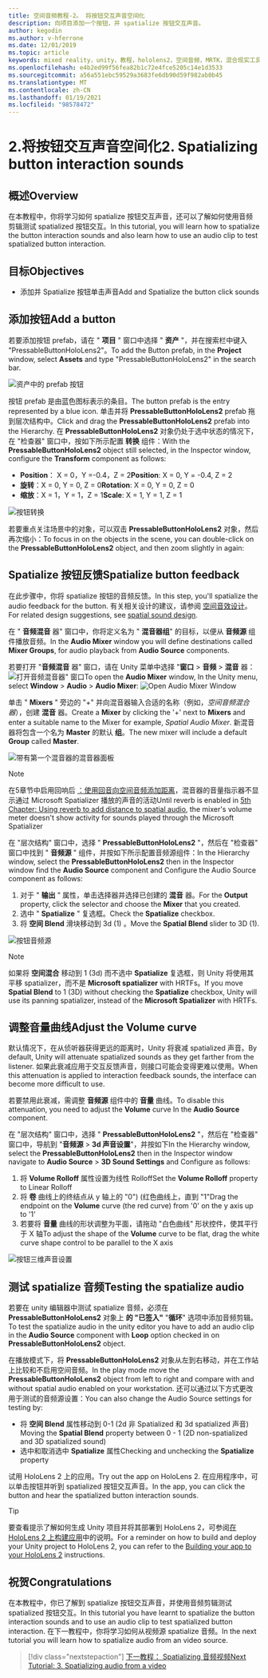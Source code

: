 ```yaml
---
title: 空间音频教程-2。 将按钮交互声音空间化
description: 向项目添加一个按钮，并 spatialize 按钮交互声音。
author: kegodin
ms.author: v-hferrone
ms.date: 12/01/2019
ms.topic: article
keywords: mixed reality，unity，教程，hololens2，空间音频，MRTK，混合现实工具包，UWP，Windows 10，HRTF，头相关传输函数，回音，Microsoft Spatializer，prototyping，音量曲线
ms.openlocfilehash: e4b2ed99f56fea82b1c72e4fce5205c14e1d3533
ms.sourcegitcommit: a56a551ebc59529a3683fe6db90d59f982ab0b45
ms.translationtype: MT
ms.contentlocale: zh-CN
ms.lasthandoff: 01/19/2021
ms.locfileid: "98578472"
---
```

# <a name="2-spatializing-button-interaction-sounds"></a><span data-ttu-id="e7f1c-105">2.将按钮交互声音空间化</span><span class="sxs-lookup"><span data-stu-id="e7f1c-105">2. Spatializing button interaction sounds</span></span>

## <a name="overview"></a><span data-ttu-id="e7f1c-106">概述</span><span class="sxs-lookup"><span data-stu-id="e7f1c-106">Overview</span></span>

<span data-ttu-id="e7f1c-107">在本教程中，你将学习如何 spatialize 按钮交互声音，还可以了解如何使用音频剪辑测试 spatialized 按钮交互。</span><span class="sxs-lookup"><span data-stu-id="e7f1c-107">In this tutorial, you will learn how to spatialize the button interaction sounds and also learn how to use an audio clip to test spatialized button interaction.</span></span>  

## <a name="objectives"></a><span data-ttu-id="e7f1c-108">目标</span><span class="sxs-lookup"><span data-stu-id="e7f1c-108">Objectives</span></span>

* <span data-ttu-id="e7f1c-109">添加并 Spatialize 按钮单击声音</span><span class="sxs-lookup"><span data-stu-id="e7f1c-109">Add and Spatialize the button click sounds</span></span>

## <a name="add-a-button"></a><span data-ttu-id="e7f1c-110">添加按钮</span><span class="sxs-lookup"><span data-stu-id="e7f1c-110">Add a button</span></span>

<span data-ttu-id="e7f1c-111">若要添加按钮 prefab，请在 " **项目** " 窗口中选择 " **资产** "，并在搜索栏中键入 "PressableButtonHoloLens2"。</span><span class="sxs-lookup"><span data-stu-id="e7f1c-111">To add the Button prefab, in the **Project** window, select **Assets** and type "PressableButtonHoloLens2" in the search bar.</span></span>

![资产中的 prefab 按钮](images/spatial-audio/spatial-audio-02-section1-step1-1.png)

<span data-ttu-id="e7f1c-113">按钮 prefab 是由蓝色图标表示的条目。</span><span class="sxs-lookup"><span data-stu-id="e7f1c-113">The button prefab is the entry represented by a blue icon.</span></span> <span data-ttu-id="e7f1c-114">单击并将 **PressableButtonHoloLens2** prefab 拖到层次结构中。</span><span class="sxs-lookup"><span data-stu-id="e7f1c-114">Click and drag the **PressableButtonHoloLens2** prefab into the Hierarchy.</span></span> <span data-ttu-id="e7f1c-115">在 **PressableButtonHoloLens2** 对象仍处于选中状态的情况下，在 "检查器" 窗口中，按如下所示配置 **转换** 组件：</span><span class="sxs-lookup"><span data-stu-id="e7f1c-115">With the **PressableButtonHoloLens2** object still selected, in the Inspector window, configure the **Transform** component as follows:</span></span>

* <span data-ttu-id="e7f1c-116">**Position**： X = 0，Y =-0.4，Z = 2</span><span class="sxs-lookup"><span data-stu-id="e7f1c-116">**Position**: X = 0, Y = -0.4, Z = 2</span></span>
* <span data-ttu-id="e7f1c-117">**旋转**：X = 0, Y = 0, Z = 0</span><span class="sxs-lookup"><span data-stu-id="e7f1c-117">**Rotation**: X = 0, Y = 0, Z = 0</span></span>
* <span data-ttu-id="e7f1c-118">**缩放**：X = 1，Y = 1，Z = 1</span><span class="sxs-lookup"><span data-stu-id="e7f1c-118">**Scale**: X = 1, Y = 1, Z = 1</span></span>

![按钮转换](images/spatial-audio/spatial-audio-02-section1-step1-2.png)

<span data-ttu-id="e7f1c-120">若要重点关注场景中的对象，可以双击 **PressableButtonHoloLens2** 对象，然后再次缩小：</span><span class="sxs-lookup"><span data-stu-id="e7f1c-120">To focus in on the objects in the scene, you can double-click on the **PressableButtonHoloLens2** object, and then zoom slightly in again:</span></span>

## <a name="spatialize-button-feedback"></a><span data-ttu-id="e7f1c-121">Spatialize 按钮反馈</span><span class="sxs-lookup"><span data-stu-id="e7f1c-121">Spatialize button feedback</span></span>

<span data-ttu-id="e7f1c-122">在此步骤中，你将 spatialize 按钮的音频反馈。</span><span class="sxs-lookup"><span data-stu-id="e7f1c-122">In this step, you'll spatialize the audio feedback for the button.</span></span> <span data-ttu-id="e7f1c-123">有关相关设计的建议，请参阅 [空间音效设计](../../../design/spatial-sound-design.md)。</span><span class="sxs-lookup"><span data-stu-id="e7f1c-123">For related design suggestions, see [spatial sound design](../../../design/spatial-sound-design.md).</span></span>

<span data-ttu-id="e7f1c-124">在 " **音频混音** 器" 窗口中，你将定义名为 " **混音器组**" 的目标，以便从 **音频源** 组件播放音频。</span><span class="sxs-lookup"><span data-stu-id="e7f1c-124">In the **Audio Mixer** window you will define destinations called **Mixer Groups**, for audio playback from **Audio Source** components.</span></span>

<span data-ttu-id="e7f1c-125">若要打开 "**音频混音** 器" 窗口，请在 Unity 菜单中选择 "**窗口**  >  **音频**  >  **混音** 器： ![ 打开音频混音器" 窗口](images/spatial-audio/spatial-audio-02-section2-step1-1.png)</span><span class="sxs-lookup"><span data-stu-id="e7f1c-125">To open the **Audio Mixer** window, In the Unity menu, select **Window** > **Audio** > **Audio Mixer**: ![Open Audio Mixer Window](images/spatial-audio/spatial-audio-02-section2-step1-1.png)</span></span>

 <span data-ttu-id="e7f1c-126">单击 " **Mixers** " 旁边的 "+" 并向混音器输入合适的名称（例如，_空间音频混合器_），创建 **混音** 器。</span><span class="sxs-lookup"><span data-stu-id="e7f1c-126">Create a **Mixer** by clicking the '+' next to **Mixers** and enter a suitable name to the Mixer for example, _Spatial Audio Mixer_.</span></span> <span data-ttu-id="e7f1c-127">新混音器将包含一个名为 **Master** 的默认 **组**。</span><span class="sxs-lookup"><span data-stu-id="e7f1c-127">The new mixer will include a default **Group** called **Master**.</span></span>

![带有第一个混音器的混音器面板](images/spatial-audio/spatial-audio-02-section2-step1-2.png)

> [!NOTE]
> <span data-ttu-id="e7f1c-129">在5章节中启用回响后 [：使用回音向空间音频添加距离](unity-spatial-audio-ch5.md)，混音器的音量指示器不显示通过 Microsoft Spatializer 播放的声音的活动</span><span class="sxs-lookup"><span data-stu-id="e7f1c-129">Until reverb is enabled in [5th Chapter: Using reverb to add distance to spatial audio](unity-spatial-audio-ch5.md), the mixer's volume meter doesn't show activity for sounds played through the Microsoft Spatializer</span></span>

<span data-ttu-id="e7f1c-130">在 "层次结构" 窗口中，选择 " **PressableButtonHoloLens2** "，然后在 "检查器" 窗口中找到 " **音频源** " 组件，并按如下所示配置音频源组件：</span><span class="sxs-lookup"><span data-stu-id="e7f1c-130">In the Hierarchy window, select the **PressableButtonHoloLens2** then in the Inspector window find the **Audio Source** component and Configure the Audio Source component as follows:</span></span>

1. <span data-ttu-id="e7f1c-131">对于 " **输出** " 属性，单击选择器并选择已创建的 **混音** 器。</span><span class="sxs-lookup"><span data-stu-id="e7f1c-131">For the **Output** property, click the selector and choose the **Mixer** that you created.</span></span>
2. <span data-ttu-id="e7f1c-132">选中 " **Spatialize** " 复选框。</span><span class="sxs-lookup"><span data-stu-id="e7f1c-132">Check the **Spatialize** checkbox.</span></span>
3. <span data-ttu-id="e7f1c-133">将 **空间 Blend** 滑块移动到 3d (1) 。</span><span class="sxs-lookup"><span data-stu-id="e7f1c-133">Move the **Spatial Blend** slider to 3D (1).</span></span>

![按钮音频源](images/spatial-audio/spatial-audio-02-section2-step1-3.png)

> [!NOTE]
> <span data-ttu-id="e7f1c-135">如果将 **空间混合** 移动到 1 (3d) 而不选中 **Spatialize** 复选框，则 Unity 将使用其平移 spatializer，而不是 **Microsoft spatializer** with HRTFs。</span><span class="sxs-lookup"><span data-stu-id="e7f1c-135">If you move **Spatial Blend** to 1 (3D) without checking the **Spatialize** checkbox, Unity will use its panning spatializer, instead of the **Microsoft Spatializer** with HRTFs.</span></span>

## <a name="adjust-the-volume-curve"></a><span data-ttu-id="e7f1c-136">调整音量曲线</span><span class="sxs-lookup"><span data-stu-id="e7f1c-136">Adjust the Volume curve</span></span>

<span data-ttu-id="e7f1c-137">默认情况下，在从侦听器获得更远的距离时，Unity 将衰减 spatialized 声音。</span><span class="sxs-lookup"><span data-stu-id="e7f1c-137">By default, Unity will attenuate spatialized sounds as they get farther from the listener.</span></span> <span data-ttu-id="e7f1c-138">如果此衰减应用于交互反馈声音，则接口可能会变得更难以使用。</span><span class="sxs-lookup"><span data-stu-id="e7f1c-138">When this attenuation is applied to interaction feedback sounds, the interface can become more difficult to use.</span></span>

<span data-ttu-id="e7f1c-139">若要禁用此衰减，需调整 **音频源** 组件中的 **音量** 曲线。</span><span class="sxs-lookup"><span data-stu-id="e7f1c-139">To disable this attenuation, you need to adjust the **Volume** curve In the **Audio Source** component.</span></span>

<span data-ttu-id="e7f1c-140">在 "层次结构" 窗口中，选择 " **PressableButtonHoloLens2** "，然后在 "检查器" 窗口中，导航到 "**音频源**  >  **3d 声音设置**"，并按如下</span><span class="sxs-lookup"><span data-stu-id="e7f1c-140">In the Hierarchy window, select the **PressableButtonHoloLens2** then in the Inspector window navigate to  **Audio Source** > **3D Sound Settings** and Configure as follows:</span></span>

1. <span data-ttu-id="e7f1c-141">将 **Volume Rolloff** 属性设置为线性 Rolloff</span><span class="sxs-lookup"><span data-stu-id="e7f1c-141">Set the **Volume Rolloff** property to Linear Rolloff</span></span>
2. <span data-ttu-id="e7f1c-142">将 **卷** 曲线上的终结点从 y 轴上的 "0")  (红色曲线上，直到 "1"</span><span class="sxs-lookup"><span data-stu-id="e7f1c-142">Drag the endpoint on the **Volume** curve (the red curve) from '0' on the y axis up to '1'</span></span>
3. <span data-ttu-id="e7f1c-143">若要将 **音量** 曲线的形状调整为平面，请拖动 "白色曲线" 形状控件，使其平行于 X 轴</span><span class="sxs-lookup"><span data-stu-id="e7f1c-143">To adjust the shape of the **Volume** curve to be flat, drag the white curve shape control to be parallel to the X axis</span></span>

![按钮三维声音设置](images/spatial-audio/spatial-audio-02-section3-step1-1.png)

## <a name="testing-the-spatialize-audio"></a><span data-ttu-id="e7f1c-145">测试 spatialize 音频</span><span class="sxs-lookup"><span data-stu-id="e7f1c-145">Testing the spatialize audio</span></span>

<span data-ttu-id="e7f1c-146">若要在 unity 编辑器中测试 spatialize 音频，必须在 **PressableButtonHoloLens2** 对象上 **的 "已签入"** "**循环**" 选项中添加音频剪辑。</span><span class="sxs-lookup"><span data-stu-id="e7f1c-146">To test the spatialize audio in the unity editor you have to add an audio clip in the **Audio Source** component with **Loop** option checked in on **PressableButtonHoloLens2** object.</span></span>

<span data-ttu-id="e7f1c-147">在播放模式下，将 **PressableButtonHoloLens2** 对象从左到右移动，并在工作站上比较和不启用空间音频。</span><span class="sxs-lookup"><span data-stu-id="e7f1c-147">In the play mode move the **PressableButtonHoloLens2** object from left to right and compare with and without spatial audio enabled on your workstation.</span></span> <span data-ttu-id="e7f1c-148">还可以通过以下方式更改用于测试的音频源设置：</span><span class="sxs-lookup"><span data-stu-id="e7f1c-148">You can also change the Audio Source settings for testing by:</span></span>

* <span data-ttu-id="e7f1c-149">将 **空间 Blend** 属性移动到 0-1 (2d 非 Spatialized 和 3d spatialized 声音) </span><span class="sxs-lookup"><span data-stu-id="e7f1c-149">Moving the **Spatial Blend** property between 0 - 1 (2D non-spatialized and 3D spatialized sound)</span></span>
* <span data-ttu-id="e7f1c-150">选中和取消选中 **Spatialize** 属性</span><span class="sxs-lookup"><span data-stu-id="e7f1c-150">Checking and unchecking the **Spatialize** property</span></span>

<span data-ttu-id="e7f1c-151">试用 HoloLens 2 上的应用。</span><span class="sxs-lookup"><span data-stu-id="e7f1c-151">Try out the app on HoloLens 2.</span></span> <span data-ttu-id="e7f1c-152">在应用程序中，可以单击按钮并听到 spatialized 按钮交互声音。</span><span class="sxs-lookup"><span data-stu-id="e7f1c-152">In the app, you can click the button and hear the spatialized button interaction sounds.</span></span>

> [!TIP]
> <span data-ttu-id="e7f1c-153">要查看提示了解如何生成 Unity 项目并将其部署到 HoloLens 2，可参阅[在 HoloLens 2 上构建应用](mr-learning-base-02.md#building-your-application-to-your-hololens-2)中的说明。</span><span class="sxs-lookup"><span data-stu-id="e7f1c-153">For a reminder on how to build and deploy your Unity project to HoloLens 2, you can refer to the [Building your app to your HoloLens 2](mr-learning-base-02.md#building-your-application-to-your-hololens-2) instructions.</span></span>

## <a name="congratulations"></a><span data-ttu-id="e7f1c-154">祝贺</span><span class="sxs-lookup"><span data-stu-id="e7f1c-154">Congratulations</span></span>

<span data-ttu-id="e7f1c-155">在本教程中，你已了解到 spatialize 按钮交互声音，并使用音频剪辑测试 spatialized 按钮交互。</span><span class="sxs-lookup"><span data-stu-id="e7f1c-155">In this tutorial you have learnt to spatialize the button interaction sounds and to use an audio clip to test spatialized button interaction.</span></span> <span data-ttu-id="e7f1c-156">在下一教程中，你将学习如何从视频源 spatialize 音频。</span><span class="sxs-lookup"><span data-stu-id="e7f1c-156">In the next tutorial you will learn how to spatialize audio from an video source.</span></span>

> [!div class="nextstepaction"]
> [<span data-ttu-id="e7f1c-157">下一教程： Spatializing 音频视频</span><span class="sxs-lookup"><span data-stu-id="e7f1c-157">Next Tutorial: 3. Spatializing audio from a video</span></span>](unity-spatial-audio-ch3.md)
